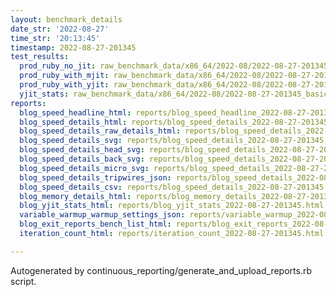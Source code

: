 ```yaml
---
layout: benchmark_details
date_str: '2022-08-27'
time_str: '20:13:45'
timestamp: 2022-08-27-201345
test_results:
  prod_ruby_no_jit: raw_benchmark_data/x86_64/2022-08/2022-08-27-201345_basic_benchmark_prod_ruby_no_jit.json
  prod_ruby_with_mjit: raw_benchmark_data/x86_64/2022-08/2022-08-27-201345_basic_benchmark_prod_ruby_with_mjit.json
  prod_ruby_with_yjit: raw_benchmark_data/x86_64/2022-08/2022-08-27-201345_basic_benchmark_prod_ruby_with_yjit.json
  yjit_stats: raw_benchmark_data/x86_64/2022-08/2022-08-27-201345_basic_benchmark_yjit_stats.json
reports:
  blog_speed_headline_html: reports/blog_speed_headline_2022-08-27-201345.html
  blog_speed_details_html: reports/blog_speed_details_2022-08-27-201345.html
  blog_speed_details_raw_details_html: reports/blog_speed_details_2022-08-27-201345.raw_details.html
  blog_speed_details_svg: reports/blog_speed_details_2022-08-27-201345.svg
  blog_speed_details_head_svg: reports/blog_speed_details_2022-08-27-201345.head.svg
  blog_speed_details_back_svg: reports/blog_speed_details_2022-08-27-201345.back.svg
  blog_speed_details_micro_svg: reports/blog_speed_details_2022-08-27-201345.micro.svg
  blog_speed_details_tripwires_json: reports/blog_speed_details_2022-08-27-201345.tripwires.json
  blog_speed_details_csv: reports/blog_speed_details_2022-08-27-201345.csv
  blog_memory_details_html: reports/blog_memory_details_2022-08-27-201345.html
  blog_yjit_stats_html: reports/blog_yjit_stats_2022-08-27-201345.html
  variable_warmup_warmup_settings_json: reports/variable_warmup_2022-08-27-201345.warmup_settings.json
  blog_exit_reports_bench_list_html: reports/blog_exit_reports_2022-08-27-201345.bench_list.html
  iteration_count_html: reports/iteration_count_2022-08-27-201345.html

---
```

Autogenerated by continuous_reporting/generate_and_upload_reports.rb script.
